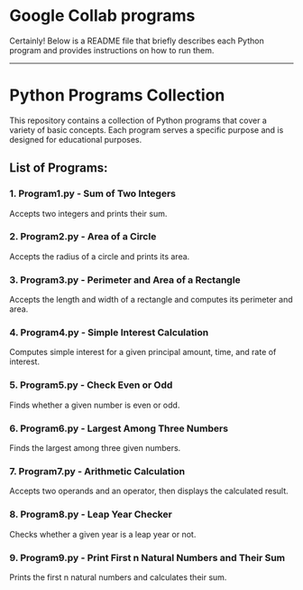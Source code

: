 # Google Collab programs
Certainly! Below is a README file that briefly describes each Python program and provides instructions on how to run them.

---

# Python Programs Collection

This repository contains a collection of Python programs that cover a variety of basic concepts. Each program serves a specific purpose and is designed for educational purposes.

## List of Programs:

### 1. Program1.py - Sum of Two Integers
Accepts two integers and prints their sum.

### 2. Program2.py - Area of a Circle
Accepts the radius of a circle and prints its area.

### 3. Program3.py - Perimeter and Area of a Rectangle
Accepts the length and width of a rectangle and computes its perimeter and area.

### 4. Program4.py - Simple Interest Calculation
Computes simple interest for a given principal amount, time, and rate of interest.

### 5. Program5.py - Check Even or Odd
Finds whether a given number is even or odd.

### 6. Program6.py - Largest Among Three Numbers
Finds the largest among three given numbers.

### 7. Program7.py - Arithmetic Calculation
Accepts two operands and an operator, then displays the calculated result.

### 8. Program8.py - Leap Year Checker
Checks whether a given year is a leap year or not.

### 9. Program9.py - Print First n Natural Numbers and Their Sum
Prints the first n natural numbers and calculates their sum.
